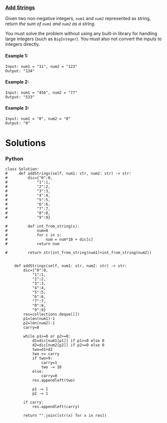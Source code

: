 ### [Add Strings](https://leetcode.com/problems/add-strings/) <br>

Given two non-negative integers, `num1` and `num2` represented as string, return *the sum of `num1` and `num2` as a string*.

You must solve the problem without using any built-in library for handling large integers (such as `BigInteger`). You must also not convert the inputs to integers directly.

 

#### Example 1:

```
Input: num1 = "11", num2 = "123"
Output: "134"

```

#### Example 2:

```
Input: num1 = "456", num2 = "77"
Output: "533"

```

#### Example 3:

```
Input: num1 = "0", num2 = "0"
Output: "0"

```


# Solutions

### Python
```
class Solution:
#     def addStrings(self, num1: str, num2: str) -> str:
#         dic={"0":0,
#             "1":1,
#             "2":2,
#             "3":3,
#             "4":4,
#             "5":5,
#             "6":6,
#             "7":7,
#             "8":8,
#             "9":9}
        
#         def int_from_string(s):
#             num=0
#             for c in s:
#                 num = num*10 + dic[c]
#             return num
        
#         return str(int_from_string(num1)+int_from_string(num2))
    
    
    def addStrings(self, num1: str, num2: str) -> str:
        dic={"0":0,
            "1":1,
            "2":2,
            "3":3,
            "4":4,
            "5":5,
            "6":6,
            "7":7,
            "8":8,
            "9":9}
        res=collections.deque([])
        p1=len(num1)-1
        p2=len(num2)-1
        carry=0
        
        while p1>=0 or p2>=0:
            d1=dic[num1[p1]] if p1>=0 else 0
            d2=dic[num2[p2]] if p2>=0 else 0
            two=d1+d2
            two += carry
            if two>9:
                carry=1
                two -= 10
            else:
                carry=0
            res.appendleft(two)
            
            p1 -= 1
            p2 -= 1
            
        if carry:
            res.appendleft(carry)
              
        return "".join([str(x) for x in res])

```
